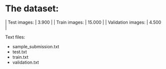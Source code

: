 # The dataset:

| Test images:       | 3.900   |
| Train images:      | 15.000  |
| Validation images: | 4.500   |

Text files:
- sample_submission.txt
- test.txt
- train.txt
- validation.txt
